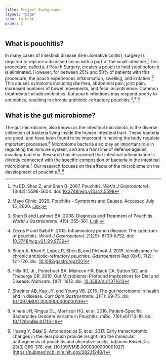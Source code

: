 ```yaml
---
title: Project Background
layout: "page"
icon: fa-book
order: 2
---
```


## What is pouchitis?
In many cases of intestinal disease (like ulcerative colitis), surgery is required to replace a diseased colon with a part of the small intestine.[^1] This procedure, called a J Pouch Surgery, creates a pouch to hold stool before it is eliminated. However, for between 25% and 50% of patients with this procedure, the pouch experiences inflammation, swelling, and irritation.[^2] This causes symptoms including diarrhea, abdominal pain, joint pain, increased numbers of bowel movements, and fecal incontinence. Common treatments include antibiotics, but pouch infections may respond poorly to antibiotics, resulting in chronic antibiotic-refractory pouchitis.[^3],[^4],[^5]

## What is the gut microbiome?
The gut microbiome, also known as the intestinal microbiota, is the diverse collection of bacteria living inside the human intestinal tract. These bacteria are good, and have been found to be important in helping the body regulate important processes.[^6] Microbiome bacteria also play an important role in regulating the immune system, and are a front line of defense against invading bacteria. Research has discovered that intestinal inflammation is directly connected with the specific composition of bacteria in the intestinal microbiome.[^7] Our research focuses on the effects of the microbiome on the development of pouchitis.[^8],[^9]  





[^1]: Yu ED, Shao Z, and Shen B. 2007. Pouchitis. *World J Gastroenterol*. 13(42): 5598-5604. doi: [10.3748/wjg.v13.i42.5598](https://www.ncbi.nlm.nih.gov/pmc/articles/PMC4172739/)

[^2]: Mayo Clinic. 2020. Pouchitis - Symptoms and Causes. Accessed July 15, 2020. [Link](https://www.mayoclinic.org/diseases-conditions/pouchitis/symptoms-causes/syc-20361991). 

[^3]: Shen B and Lashner BA. 2008. Diagnosis and Treatment of Pouchitis. *World J Gastroenterol*. 4(5): 355-361. [Link](https://www.ncbi.nlm.nih.gov/pmc/articles/PMC3093723/). 

[^4]: Zezos P and Saibil F. 2015. Inflammatory pouch disease: The spectrum of pouchitis. *World J Gastroenterol*. 21(29): 8739-8752. doi: [10.3748/wjg.v21.i29.8739](https://www.ncbi.nlm.nih.gov/pmc/articles/PMC4528017/)

[^5]: Singh A, Khan F, Lopez R, Shen B, and Philpott J. 2019. Vedolizumab for chronic antibiotic-refractory pouchitis. *Gastroenterol Rep* (Oxf). 7(2): 121-126. doi: [10.1093/gastro/goz001](https://dx.doi.org/10.1093%2Fgastro%2Fgoz001) 

[^6]: Hills RD, Jr., Pontefract BA, Mishcon HR, Black CA, Sutton SC, and Theberge CR. 2019. Gut Microbiome: Profound Implications for Diet and Disease. *Nutrients*. 11(7): 1613. doi: [10.3390/nu11071613](https://dx.doi.org/10.3390%2Fnu11071613)

[^7]: Shreiner AB, Kao JY, and Young VB. 2015. The gut microbiome in health and in disease. *Curr Opin Gastroenterol*. 31(1): 69-75. doi: [10.1097/MOG.0000000000000139](https://dx.doi.org/10.1097%2FMOG.0000000000000139)

[^8]: Vineis JH, Ringus DL, Morrison HG, et al. 2016. Patient-Specific Bacteroides Genome Variants in Pouchitis. *mBio*. 7(6):e01713-16. doi: [10.1128/mBio.01713-16](https://pubmed.ncbi.nlm.nih.gov/27935837/)

[^9]: Huang Y, Dalal S, Antonopoulos D, et al. 2017. Early transcriptomic changes in the ileal pouch provide insight into the molecular pathogenesis of pouchitis and ulcerative colitis. *Inflamm Bowel Dis*. 23(3):366-378. doi: [10.1097/MIB.0000000000001027](https://pubmed.ncbi.nlm.nih.gov/28221248/}

